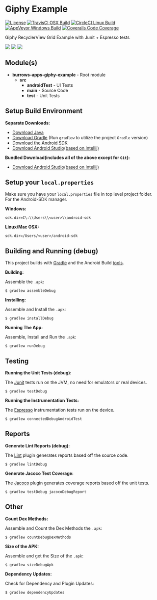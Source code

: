 # Giphy Example

[![License](https://img.shields.io/badge/License-Apache%202.0-blue.svg)](http://www.apache.org/licenses/LICENSE-2.0)
[![TravisCI OSX Build](https://img.shields.io/travis/jaredsburrows/android-glide-giphy-example/master.svg?label=OSX%20Build)](https://travis-ci.org/jaredsburrows/android-glide-giphy-example)
[![CircleCI Linux Build](https://img.shields.io/circleci/project/jaredsburrows/android-glide-giphy-example/master.svg?label=Linux%20Build)](https://circleci.com/gh/jaredsburrows/android-glide-giphy-example)
[![AppVeyor Windows Build](https://img.shields.io/appveyor/ci/jaredsburrows/android-glide-giphy-example/master.svg?label=Windows%20Build)](https://ci.appveyor.com/project/jaredsburrows/android-glide-giphy-example/branch/master)
[![Coveralls Code Coverage](https://img.shields.io/coveralls/jaredsburrows/android-glide-giphy-example/master.svg?label=Code%20Coverage)](https://coveralls.io/github/jaredsburrows/android-glide-giphy-example?branch=master)

Giphy RecyclerView Grid Example with Junit + Espresso tests

<a href="http://i.imgur.com/NGUKKmj.png" target="_blank"><img src="http://i.imgur.com/NGUKKmjm.png" /></a>
<a href="http://i.imgur.com/HCJzijT.png" target="_blank"><img src="http://i.imgur.com/HCJzijTm.png" /></a>
<a href="http://i.imgur.com/3xMzhKH.png" target="_blank"><img src="http://i.imgur.com/3xMzhKHm.png" /></a>

## Module(s)
 
 - **burrows-apps-giphy-example** - Root module
   - **src**
     - **androidTest** - UI Tests
     - **main** - Source Code
     - **test** - Unit Tests


## Setup Build Environment
**Separate Downloads:**


 - [Download Java](https://java.com/en/download/)
 - [Download Gradle](https://gradle.org/downloads) (Run `gradlew` to utilize the project `Gradle` version)
 - [Download the Android SDK](http://developer.android.com/sdk/index.html#Other)
 - [Download Android Studio(based on Intellij)](http://developer.android.com/sdk/index.html#Other)


**Bundled Download(includes all of the above except for `Git`):**


 - [Download Android Studio(based on Intellij)](http://developer.android.com/sdk/index.html)

## Setup your `local.properties`


Make sure you have your `local.properties` file in top level project folder. For the Android-SDK manager.


**Windows:**


    sdk.dir=C\:\\Users\\<user>\\android-sdk


**Linux/Mac OSX:**


    sdk.dir=/Users/<user>/android-sdk


## Building and Running (debug)


This project builds with [Gradle](www.gradle.org) and the Android Build [tools](http://tools.android.com/tech-docs/new-build-system).


**Building:**


Assemble the `.apk`:


    $ gradlew assembleDebug


**Installing:**


Assemble and Install the `.apk`:


    $ gradlew installDebug


**Running The App:**


Assemble, Install and Run the `.apk`:


    $ gradlew runDebug


## Testing


**Running the Unit Tests (debug):**


The [Junit](http://junit.org/junit4/) tests run on the JVM, no need for emulators or real devices.


    $ gradlew testDebug
    
**Running the Instrumentation Tests:**


The [Espresso](https://developer.android.com/training/testing/ui-testing/espresso-testing.html) instrumentation tests run on the device.


    $ gradlew connectedDebugAndroidTest
    

## Reports


**Generate Lint Reports (debug):**


The [Lint](http://developer.android.com/tools/help/lint.html) plugin generates reports based off the source code.


    $ gradlew lintDebug


**Generate Jacoco Test Coverage:**


The [Jacoco](http://www.eclemma.org/jacoco/) plugin generates coverage reports based off the unit tests.


    $ gradlew testDebug jacocoDebugReport
    

## Other


**Count Dex Methods:**


Assemble and Count the Dex Methods the `.apk`:


    $ gradlew countDebugDexMethods


**Size of the APK:**


Assemble and get the Size of the `.apk`:


    $ gradlew sizeDebugApk


**Dependency Updates:**


Check for Dependency and Plugin Updates:


    $ gradlew dependencyUpdates
    
